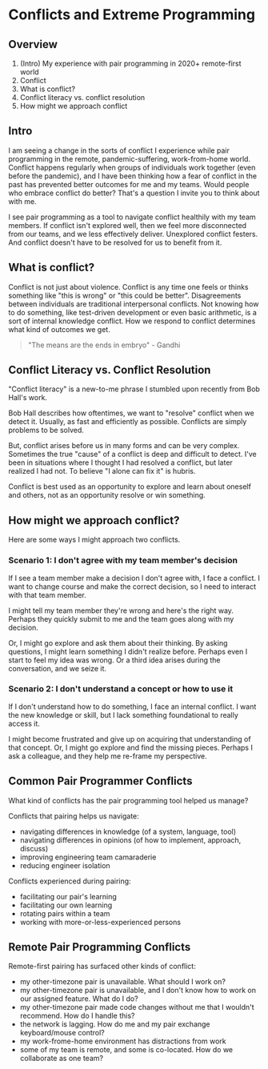 # Conflicts and Extreme Programming

## Overview
1. (Intro) My experience with pair programming in 2020+ remote-first world
1. Conflict
1. What is conflict?
1. Conflict literacy vs. conflict resolution
1. How might we approach conflict

## Intro

I am seeing a change in the sorts of conflict I experience while pair programming in the remote, pandemic-suffering, work-from-home world.
Conflict happens regularly when groups of individuals work together (even before the pandemic),
and I have been thinking how a fear of conflict in the past has prevented better outcomes for me and my teams.
Would people who embrace conflict do better? That's a question I invite you to think about with me.

I see pair programming as a tool to navigate conflict healthily with my team members.
If conflict isn't explored well, then we feel more disconnected from our teams, and we less effectively deliver.
Unexplored conflict festers. And conflict doesn't have to be resolved for us to benefit from it.

## What is conflict?
Conflict is not just about violence.
Conflict is any time one feels or thinks something like "this is wrong" or "this could be better".
Disagreements between individuals are traditional interpersonal conflicts.
Not knowing how to do something, like test-driven development or even basic arithmetic, is a sort of internal knowledge conflict.
How we respond to conflict determines what kind of outcomes we get.

> "The means are the ends in embryo" - Gandhi


## Conflict Literacy vs. Conflict Resolution

"Conflict literacy" is a new-to-me phrase I stumbled upon recently from Bob Hall's work.

Bob Hall describes how oftentimes, we want to "resolve" conflict when we detect it.
Usually, as fast and efficiently as possible.
Conflicts are simply problems to be solved.

But, conflict arises before us in many forms and can be very complex.
Sometimes the true "cause" of a conflict is deep and difficult to detect.
I've been in situations where I thought I had resolved a conflict, but later realized I had not.
To believe "I alone can fix it" is hubris.

Conflict is best used as an opportunity to explore and learn about oneself and others, not as an opportunity resolve or win something.

## How might we approach conflict?
Here are some ways I might approach two conflicts.

### Scenario 1: I don't agree with my team member's decision
If I see a team member make a decision I don't agree with, I face a conflict.
I want to change course and make the correct decision, so I need to interact with that team member.

I might tell my team member they're wrong and here's the right way.
Perhaps they quickly submit to me and the team goes along with my decision.

Or, I might go explore and ask them about their thinking.
By asking questions, I might learn something I didn't realize before.
Perhaps even I start to feel my idea was wrong. Or a third idea arises during the conversation, and we seize it.

### Scenario 2: I don't understand a concept or how to use it
If I don't understand how to do something, I face an internal conflict.
I want the new knowledge or skill, but I lack something foundational to really access it.

I might become frustrated and give up on acquiring that understanding of that concept.
Or, I might go explore and find the missing pieces.
Perhaps I ask a colleague, and they help me re-frame my perspective.


## Common Pair Programmer Conflicts

What kind of conflicts has the pair programming tool helped us manage?

Conflicts that pairing helps us navigate:
* navigating differences in knowledge (of a system, language, tool)
* navigating differences in opinions (of how to implement, approach, discuss)
* improving engineering team camaraderie
* reducing engineer isolation

Conflicts experienced during pairing:
* facilitating our pair's learning
* facilitating our own learning
* rotating pairs within a team
* working with more-or-less-experienced persons

## Remote Pair Programming Conflicts

Remote-first pairing has surfaced other kinds of conflict:

* my other-timezone pair is unavailable. What should I work on?
* my other-timezone pair is unavailable, and I don't know how to work on our assigned feature. What do I do?
* my other-timezone pair made code changes without me that I wouldn't recommend. How do I handle this?
* the network is lagging. How do me and my pair exchange keyboard/mouse control?
* my work-frome-home environment has distractions from work
* some of my team is remote, and some is co-located. How do we collaborate as one team? 